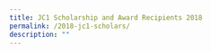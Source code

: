 ```yaml
---
title: JC1 Scholarship and Award Recipients 2018
permalink: /2018-jc1-scholars/
description: ""
---
```

